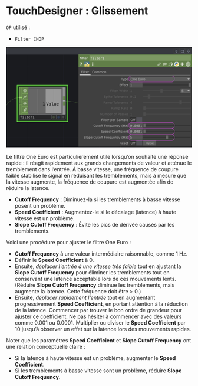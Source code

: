 # TouchDesigner : Glissement

`OP` utilisé :
- `Filter CHOP`

![Glissement entre des valeurs et réduction de bruit](./glissement.png)

Le filtre One Euro est particulièrement utile lorsqu’on souhaite une réponse rapide : il réagit rapidement aux grands changements de valeur et atténue le tremblement dans l’entrée. À basse vitesse, une fréquence de coupure faible stabilise le signal en réduisant les tremblements, mais à mesure que la vitesse augmente, la fréquence de coupure est augmentée afin de réduire la latence. 

- **Cutoff Frequency** : Diminuez-la si les tremblements à basse vitesse posent un problème.
- **Speed Coefficient** : Augmentez-le si le décalage (latence) à haute vitesse est un problème.
- **Slope Cutoff Frequency** : Évite les pics de dérivée causés par les tremblements.

Voici une procédure pour ajuster le filtre One Euro :
- **Cutoff Frequency** à une valeur intermédiaire raisonnable, comme 1 Hz. 
- Définir le **Speed Coefficient** à 0.
- Ensuite, _déplacer l'entrée à une vitesse très faible_ tout en ajustant la **Slope Cutoff Frequency** pour éliminer les tremblements tout en conservant une latence acceptable lors de ces mouvements lents. (Réduire **Slope Cutoff Frequency** diminue les tremblements, mais augmente la latence. Cette fréquence doit être > 0.)
- Ensuite, _déplacer rapidement l'entrée_ tout en augmentant progressivement **Speed Coefficient**, en portant attention à la réduction de la latence. Commencer par trouver le bon ordre de grandeur pour ajuster ce coefficient. Ne pas hésiter à commencer avec des valeurs comme 0.001 ou 0.0001. Multiplier ou diviser le **Speed Coefficient** par 10 jusqu’à observer un effet sur la latence lors des mouvements rapides.

Noter que les paramètres **Speed Coefficient** et **Slope Cutoff Frequency** ont une relation conceptuelle claire :
- Si la latence à haute vitesse est un problème, augmenter le **Speed Coefficient**.
- Si les tremblements à basse vitesse sont un problème, réduire **Slope Cutoff Frequency**.